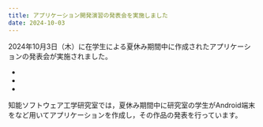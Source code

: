 ```yaml
---
title: アプリケーション開発演習の発表会を実施しました
date: 2024-10-03
---
```

2024年10月3日（木）に在学生による夏休み期間中に作成されたアプリケーションの発表会が実施されました。
<!--more-->
- 
- 
- 
知能ソフトウェア工学研究室では，夏休み期間中に研究室の学生がAndroid端末をなど用いてアプリケーションを作成し，その作品の発表を行っています。


